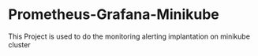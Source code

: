 # Prometheus-Grafana-Minikube
This Project is used to do the monitoring alerting implantation on minikube cluster  
